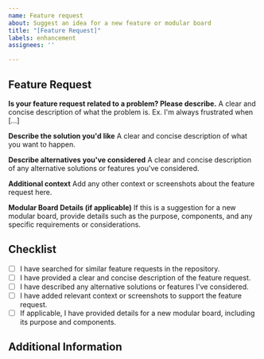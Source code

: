 ```yaml
---
name: Feature request
about: Suggest an idea for a new feature or modular board
title: "[Feature Request]"
labels: enhancement
assignees: ''

---
```


## Feature Request

**Is your feature request related to a problem? Please describe.**
A clear and concise description of what the problem is. Ex. I'm always frustrated when [...]

**Describe the solution you'd like**
A clear and concise description of what you want to happen.

**Describe alternatives you've considered**
A clear and concise description of any alternative solutions or features you've considered.

**Additional context**
Add any other context or screenshots about the feature request here.

**Modular Board Details (if applicable)**
If this is a suggestion for a new modular board, provide details such as the purpose, components, and any specific requirements or considerations.

## Checklist
<!--- Please make sure that you have completed the following checklist before submitting the issue. -->

- [ ] I have searched for similar feature requests in the repository.
- [ ] I have provided a clear and concise description of the feature request.
- [ ] I have described any alternative solutions or features I've considered.
- [ ] I have added relevant context or screenshots to support the feature request.
- [ ] If applicable, I have provided details for a new modular board, including its purpose and components.

## Additional Information
<!--- Include any additional information or details that may be relevant to the feature request. -->
